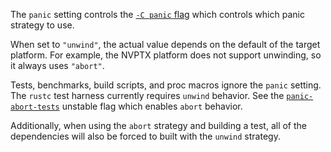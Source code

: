 The `panic` setting controls the [`-C panic` flag](https://doc.rust-lang.org/rustc/codegen-options/index.html#panic) which controls which panic
strategy to use.

When set to `"unwind"`, the actual value depends on the default of the target
platform. For example, the NVPTX platform does not support unwinding, so it
always uses `"abort"`.

Tests, benchmarks, build scripts, and proc macros ignore the `panic` setting.
The `rustc` test harness currently requires `unwind` behavior. See the
[`panic-abort-tests`](https://doc.rust-lang.org/cargo/reference/unstable.html#panic-abort-tests) unstable flag which enables `abort` behavior.

Additionally, when using the `abort` strategy and building a test, all of the
dependencies will also be forced to built with the `unwind` strategy.